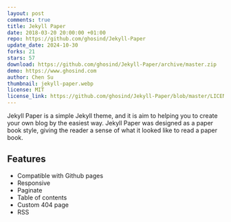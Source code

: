 ```yaml
---
layout: post
comments: true
title: Jekyll Paper
date: 2018-03-20 20:00:00 +01:00
repo: https://github.com/ghosind/Jekyll-Paper
update_date: 2024-10-30
forks: 21
stars: 57
download: https://github.com/ghosind/Jekyll-Paper/archive/master.zip
demo: https://www.ghosind.com
author: Chen Su
thumbnail: jekyll-paper.webp
license: MIT
license_link: https://github.com/ghosind/Jekyll-Paper/blob/master/LICENSE
---
```


Jekyll Paper is a simple Jekyll theme, and it is aim to helping you to create your own blog by the easiest way. Jekyll Paper was designed as a paper book style, giving the reader a sense of what it looked like to read a paper book.

## Features

* Compatible with Github pages
* Responsive
* Paginate
* Table of contents
* Custom 404 page
* RSS
